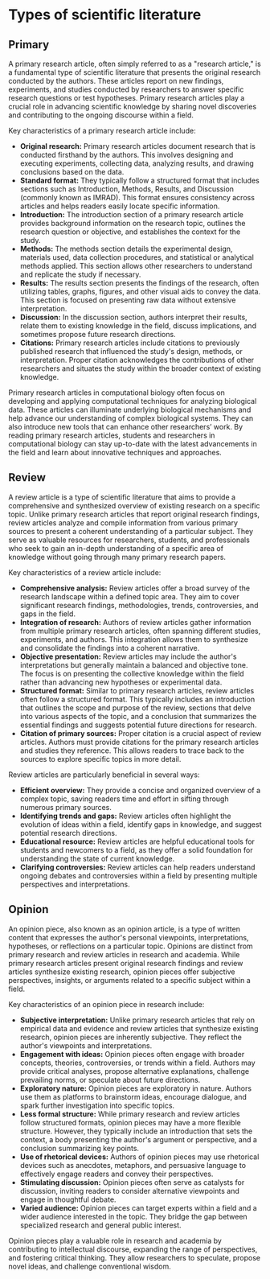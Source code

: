 # Types of scientific literature

## Primary

A primary research article, often simply referred to as a "research article," is a fundamental type of scientific literature that presents the original research conducted by the authors.
These articles report on new findings, experiments, and studies conducted by researchers to answer specific research questions or test hypotheses.
Primary research articles play a crucial role in advancing scientific knowledge by sharing novel discoveries and contributing to the ongoing discourse within a field.

Key characteristics of a primary research article include:

-   **Original research:**
  Primary research articles document research that is conducted firsthand by the authors.
  This involves designing and executing experiments, collecting data, analyzing results, and drawing conclusions based on the data.
-   **Standard format:**
  They typically follow a structured format that includes sections such as Introduction, Methods, Results, and Discussion (commonly known as IMRAD).
  This format ensures consistency across articles and helps readers easily locate specific information.
-   **Introduction:**
  The introduction section of a primary research article provides background information on the research topic, outlines the research question or objective, and establishes the context for the study.
-   **Methods:**
  The methods section details the experimental design, materials used, data collection procedures, and statistical or analytical methods applied.
  This section allows other researchers to understand and replicate the study if necessary.
-   **Results:**
  The results section presents the findings of the research, often utilizing tables, graphs, figures, and other visual aids to convey the data.
  This section is focused on presenting raw data without extensive interpretation.
-   **Discussion:**
  In the discussion section, authors interpret their results, relate them to existing knowledge in the field, discuss implications, and sometimes propose future research directions.
-   **Citations:**
  Primary research articles include citations to previously published research that influenced the study's design, methods, or interpretation.
  Proper citation acknowledges the contributions of other researchers and situates the study within the broader context of existing knowledge.

Primary research articles in computational biology often focus on developing and applying computational techniques for analyzing biological data.
These articles can illuminate underlying biological mechanisms and help advance our understanding of complex biological systems.
They can also introduce new tools that can enhance other researchers’ work.
By reading primary research articles, students and researchers in computational biology can stay up-to-date with the latest advancements in the field and learn about innovative techniques and approaches.

## Review

A review article is a type of scientific literature that aims to provide a comprehensive and synthesized overview of existing research on a specific topic.
Unlike primary research articles that report original research findings, review articles analyze and compile information from various primary sources to present a coherent understanding of a particular subject.
They serve as valuable resources for researchers, students, and professionals who seek to gain an in-depth understanding of a specific area of knowledge without going through many primary research papers.

Key characteristics of a review article include:

-   **Comprehensive analysis:**
  Review articles offer a broad survey of the research landscape within a defined topic area.
  They aim to cover significant research findings, methodologies, trends, controversies, and gaps in the field.
-   **Integration of research:**
  Authors of review articles gather information from multiple primary research articles, often spanning different studies, experiments, and authors.
  This integration allows them to synthesize and consolidate the findings into a coherent narrative.
-   **Objective presentation:**
  Review articles may include the author's interpretations but generally maintain a balanced and objective tone.
  The focus is on presenting the collective knowledge within the field rather than advancing new hypotheses or experimental data.
-   **Structured format:**
  Similar to primary research articles, review articles often follow a structured format.
  This typically includes an introduction that outlines the scope and purpose of the review, sections that delve into various aspects of the topic, and a conclusion that summarizes the essential findings and suggests potential future directions for research.
-   **Citation of primary sources:**
  Proper citation is a crucial aspect of review articles.
  Authors must provide citations for the primary research articles and studies they reference.
  This allows readers to trace back to the sources to explore specific topics in more detail.

Review articles are particularly beneficial in several ways:

-   **Efficient overview:**
  They provide a concise and organized overview of a complex topic, saving readers time and effort in sifting through numerous primary sources.
-   **Identifying trends and gaps:**
  Review articles often highlight the evolution of ideas within a field, identify gaps in knowledge, and suggest potential research directions.
-   **Educational resource:**
  Review articles are helpful educational tools for students and newcomers to a field, as they offer a solid foundation for understanding the state of current knowledge.
-   **Clarifying controversies:**
  Review articles can help readers understand ongoing debates and controversies within a field by presenting multiple perspectives and interpretations.

## Opinion

An opinion piece, also known as an opinion article, is a type of written content that expresses the author's personal viewpoints, interpretations, hypotheses, or reflections on a particular topic.
Opinions are distinct from primary research and review articles in research and academia.
While primary research articles present original research findings and review articles synthesize existing research, opinion pieces offer subjective perspectives, insights, or arguments related to a specific subject within a field.

Key characteristics of an opinion piece in research include:

-   **Subjective interpretation:**
  Unlike primary research articles that rely on empirical data and evidence and review articles that synthesize existing research, opinion pieces are inherently subjective.
  They reflect the author's viewpoints and interpretations.
-   **Engagement with ideas:**
  Opinion pieces often engage with broader concepts, theories, controversies, or trends within a field.
  Authors may provide critical analyses, propose alternative explanations, challenge prevailing norms, or speculate about future directions.
-   **Exploratory nature:**
  Opinion pieces are exploratory in nature.
  Authors use them as platforms to brainstorm ideas, encourage dialogue, and spark further investigation into specific topics.
-   **Less formal structure:**
  While primary research and review articles follow structured formats, opinion pieces may have a more flexible structure.
  However, they typically include an introduction that sets the context, a body presenting the author's argument or perspective, and a conclusion summarizing key points.
-   **Use of rhetorical devices:**
  Authors of opinion pieces may use rhetorical devices such as anecdotes, metaphors, and persuasive language to effectively engage readers and convey their perspectives.
-   **Stimulating discussion:**
  Opinion pieces often serve as catalysts for discussion, inviting readers to consider alternative viewpoints and engage in thoughtful debate.
-   **Varied audience:**
  Opinion pieces can target experts within a field and a wider audience interested in the topic.
  They bridge the gap between specialized research and general public interest.

Opinion pieces play a valuable role in research and academia by contributing to intellectual discourse, expanding the range of perspectives, and fostering critical thinking.
They allow researchers to speculate, propose novel ideas, and challenge conventional wisdom.
